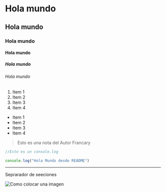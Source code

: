 # Hola mundo
## Hola mundo
### Hola mundo
#### Hola mundo
##### Hola mundo
###### Hola mundo

1) Item 1
2) Item 2
3) Item 3
4) Item 4

- Item 1
- Item 2
- Item 3
- Item 4

> Esto es una nota del Autor Francary

```js
//Esto es un console.log

console.log("Hola Mundo desde README")

```


---
Seprarador de seeciones 

 ![Como colocar una imagen](https://mdg.imgix.net/assets/images/tux.png?auto=format&fit=clip&q=40&w=100)